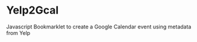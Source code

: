 Yelp2Gcal
=========
Javascript Bookmarklet to create a Google Calendar event using metadata from Yelp
